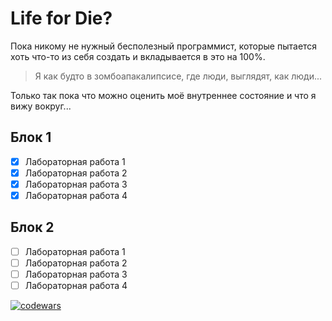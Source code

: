 # Life for Die?

Пока никому не нужный бесполезный программист, которые пытается хоть что-то из себя создать и вкладывается в это на 100%.

> Я как будто в зомбоапакалипсисе, где люди, выглядят, как люди...

Только так пока что можно оценить моё внутреннее состояние и что я вижу вокруг...
## Блок 1
   - [x] Лабораторная работа 1
   - [x] Лабораторная работа 2
   - [x] Лабораторная работа 3
   - [x] Лабораторная работа 4
## Блок 2
   - [ ] Лабораторная работа 1
   - [ ] Лабораторная работа 2
   - [ ] Лабораторная работа 3
   - [ ] Лабораторная работа 4
  
[![codewars](https://www.codewars.com/users/kostya%20bet/badges/micro)](https://codewars.com/users/kostya%20bet)
